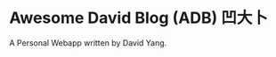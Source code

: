 Awesome David Blog (ADB) 凹大卜
==============================

A Personal Webapp written by David Yang. 
